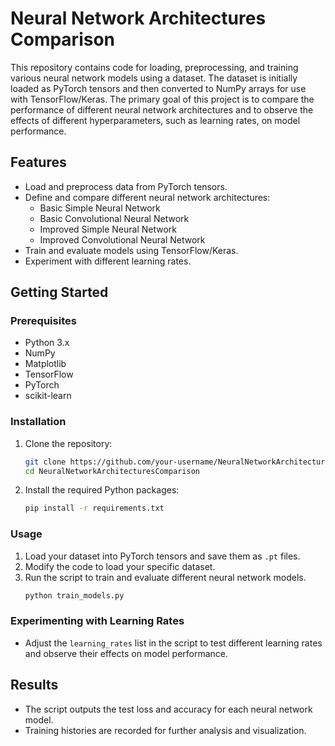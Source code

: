 # Neural Network Architectures Comparison

This repository contains code for loading, preprocessing, and training various neural network models using a dataset. The dataset is initially loaded as PyTorch tensors and then converted to NumPy arrays for use with TensorFlow/Keras. The primary goal of this project is to compare the performance of different neural network architectures and to observe the effects of different hyperparameters, such as learning rates, on model performance.

## Features

- Load and preprocess data from PyTorch tensors.
- Define and compare different neural network architectures:
  - Basic Simple Neural Network
  - Basic Convolutional Neural Network
  - Improved Simple Neural Network
  - Improved Convolutional Neural Network
- Train and evaluate models using TensorFlow/Keras.
- Experiment with different learning rates.

## Getting Started

### Prerequisites

- Python 3.x
- NumPy
- Matplotlib
- TensorFlow
- PyTorch
- scikit-learn

### Installation

1. Clone the repository:
    ```bash
    git clone https://github.com/your-username/NeuralNetworkArchitecturesComparison.git
    cd NeuralNetworkArchitecturesComparison
    ```

2. Install the required Python packages:
    ```bash
    pip install -r requirements.txt
    ```
    
### Usage

1. Load your dataset into PyTorch tensors and save them as `.pt` files.
2. Modify the code to load your specific dataset.
3. Run the script to train and evaluate different neural network models.
    ```bash
    python train_models.py
    ```
    
### Experimenting with Learning Rates

- Adjust the `learning_rates` list in the script to test different learning rates and observe their effects on model performance.

## Results

- The script outputs the test loss and accuracy for each neural network model.
- Training histories are recorded for further analysis and visualization.
